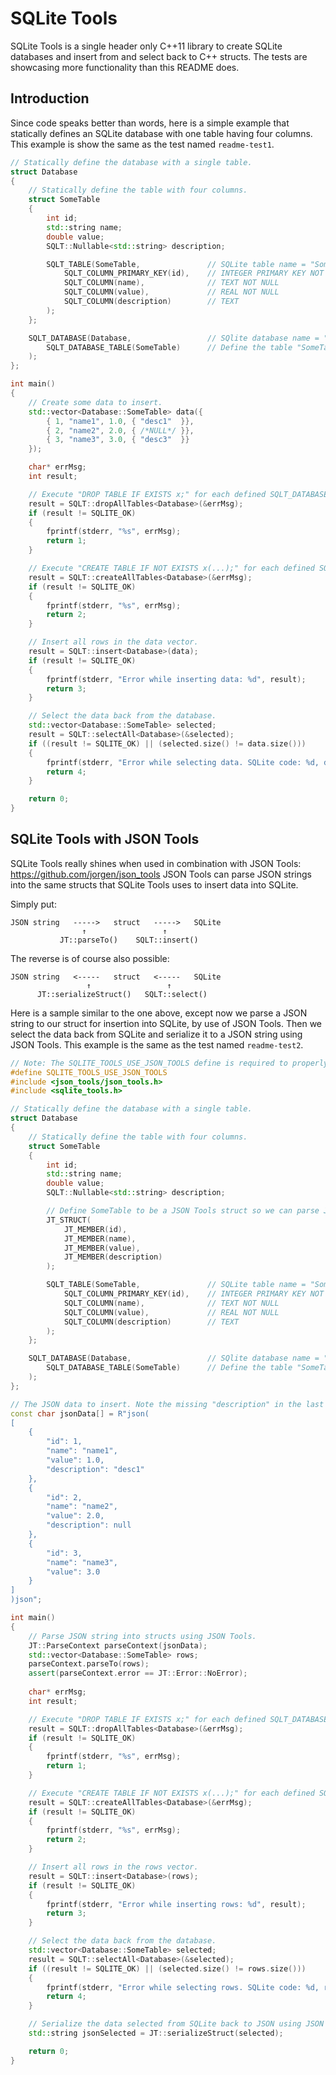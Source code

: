 # SQLite Tools

SQLite Tools is a single header only C++11 library to create SQLite databases and insert from and select back to C++ structs. The tests are showcasing more functionality than this README does.

## Introduction

Since code speaks better than words, here is a simple example that statically defines an SQLite database with one table having four columns. This example is show the same as the test named `readme-test1`.

```c++
// Statically define the database with a single table.
struct Database
{
    // Statically define the table with four columns.
    struct SomeTable
    {
        int id;
        std::string name;
        double value;
        SQLT::Nullable<std::string> description;

        SQLT_TABLE(SomeTable,               // SQLite table name = "SomeTable"
            SQLT_COLUMN_PRIMARY_KEY(id),    // INTEGER PRIMARY KEY NOT NULL
            SQLT_COLUMN(name),              // TEXT NOT NULL
            SQLT_COLUMN(value),             // REAL NOT NULL
            SQLT_COLUMN(description)        // TEXT
        );
    };

    SQLT_DATABASE(Database,                 // SQlite database name = "Database"
        SQLT_DATABASE_TABLE(SomeTable)      // Define the table "SomeTable" in the database "Database"
    );
};

int main()
{
    // Create some data to insert.
    std::vector<Database::SomeTable> data({
        { 1, "name1", 1.0, { "desc1"  }},
        { 2, "name2", 2.0, { /*NULL*/ }},
        { 3, "name3", 3.0, { "desc3"  }}
    });

    char* errMsg;
    int result;

    // Execute "DROP TABLE IF EXISTS x;" for each defined SQLT_DATABASE_TABLE (normally just for testing the same data multiple times).
    result = SQLT::dropAllTables<Database>(&errMsg);
    if (result != SQLITE_OK)
    {
        fprintf(stderr, "%s", errMsg);
        return 1;
    }

    // Execute "CREATE TABLE IF NOT EXISTS x(...);" for each defined SQLT_DATABASE_TABLE in the database. All data types are inserted as in the statically defined tables.
    result = SQLT::createAllTables<Database>(&errMsg);
    if (result != SQLITE_OK)
    {
        fprintf(stderr, "%s", errMsg);
        return 2;
    }

    // Insert all rows in the data vector.
    result = SQLT::insert<Database>(data);
    if (result != SQLITE_OK)
    {
        fprintf(stderr, "Error while inserting data: %d", result);
        return 3;
    }

    // Select the data back from the database.
    std::vector<Database::SomeTable> selected;
    result = SQLT::selectAll<Database>(&selected);
    if ((result != SQLITE_OK) || (selected.size() != data.size()))
    {
        fprintf(stderr, "Error while selecting data. SQLite code: %d, data size: %zu, selected size: %zu", result, data.size(), selected.size());
        return 4;
    }

    return 0;
}

```

## SQLite Tools with JSON Tools

SQLite Tools really shines when used in combination with JSON Tools: https://github.com/jorgen/json_tools JSON Tools can parse JSON strings into the same structs that SQLite Tools uses to insert data into SQLite.

Simply put:

```
JSON string   ----->   struct   ----->   SQLite
                ↑                 ↑
           JT::parseTo()    SQLT::insert()
```

The reverse is of course also possible:

```
JSON string   <-----   struct   <-----   SQLite
                 ↑                 ↑
      JT::serializeStruct()   SQLT::select()
```

Here is a sample similar to the one above, except now we parse a JSON string to our struct for insertion into SQLite, by use of JSON Tools. Then we select the data back from SQLite and serialize it to a JSON string using JSON Tools. This example is the same as the test named `readme-test2`.

```c++
// Note: The SQLITE_TOOLS_USE_JSON_TOOLS define is required to properly parse SQLite Tools types using JSON Tools.
#define SQLITE_TOOLS_USE_JSON_TOOLS
#include <json_tools/json_tools.h>
#include <sqlite_tools.h>

// Statically define the database with a single table.
struct Database
{
    // Statically define the table with four columns.
    struct SomeTable
    {
        int id;
        std::string name;
        double value;
        SQLT::Nullable<std::string> description;

        // Define SomeTable to be a JSON Tools struct so we can parse JSON strings to SomeTable.
        JT_STRUCT(
            JT_MEMBER(id),
            JT_MEMBER(name),
            JT_MEMBER(value),
            JT_MEMBER(description)
        );

        SQLT_TABLE(SomeTable,               // SQLite table name = "SomeTable"
            SQLT_COLUMN_PRIMARY_KEY(id),    // INTEGER PRIMARY KEY NOT NULL
            SQLT_COLUMN(name),              // TEXT NOT NULL
            SQLT_COLUMN(value),             // REAL NOT NULL
            SQLT_COLUMN(description)        // TEXT
        );
    };

    SQLT_DATABASE(Database,                 // SQlite database name = "Database"
        SQLT_DATABASE_TABLE(SomeTable)      // Define the table "SomeTable" in the database "Database"
    );
};

// The JSON data to insert. Note the missing "description" in the last element; it will be set to null in the struct.
const char jsonData[] = R"json(
[
    {
        "id": 1,
        "name": "name1",
        "value": 1.0,
        "description": "desc1"
    },
    {
        "id": 2,
        "name": "name2",
        "value": 2.0,
        "description": null
    },
    {
        "id": 3,
        "name": "name3",
        "value": 3.0
    }
]
)json";

int main()
{
    // Parse JSON string into structs using JSON Tools.
    JT::ParseContext parseContext(jsonData);
    std::vector<Database::SomeTable> rows;
    parseContext.parseTo(rows);
    assert(parseContext.error == JT::Error::NoError);
    
    char* errMsg;
    int result;

    // Execute "DROP TABLE IF EXISTS x;" for each defined SQLT_DATABASE_TABLE (normally just for testing the same data multiple times).
    result = SQLT::dropAllTables<Database>(&errMsg);
    if (result != SQLITE_OK)
    {
        fprintf(stderr, "%s", errMsg);
        return 1;
    }

    // Execute "CREATE TABLE IF NOT EXISTS x(...);" for each defined SQLT_DATABASE_TABLE in the database. All data types are inserted as in the statically defined tables.
    result = SQLT::createAllTables<Database>(&errMsg);
    if (result != SQLITE_OK)
    {
        fprintf(stderr, "%s", errMsg);
        return 2;
    }

    // Insert all rows in the rows vector.
    result = SQLT::insert<Database>(rows);
    if (result != SQLITE_OK)
    {
        fprintf(stderr, "Error while inserting rows: %d", result);
        return 3;
    }

    // Select the data back from the database.
    std::vector<Database::SomeTable> selected;
    result = SQLT::selectAll<Database>(&selected);
    if ((result != SQLITE_OK) || (selected.size() != rows.size()))
    {
        fprintf(stderr, "Error while selecting rows. SQLite code: %d, rows size: %zu, selected size: %zu", result, rows.size(), selected.size());
        return 4;
    }

    // Serialize the data selected from SQLite back to JSON using JSON Tools. This JSON string is identical to the jsonData string above (i.e. the JSON is identical).
    std::string jsonSelected = JT::serializeStruct(selected);

    return 0;
}
```
